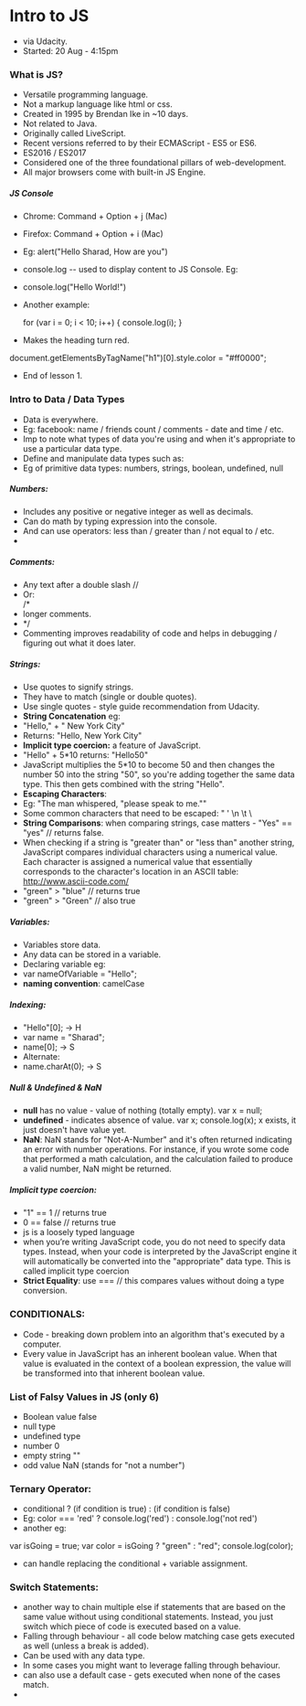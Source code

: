 # Intro to JS
- via Udacity.
- Started: 20 Aug - 4:15pm


### What is JS?
- Versatile programming language.
- Not a markup language like html or css.
- Created in 1995 by Brendan Ike in ~10 days.
- Not related to Java.
- Originally called LiveScript.
- Recent versions referred to by their ECMAScript - ES5 or ES6.
- ES2016 / ES2017
- Considered one of the three foundational pillars of web-development.
- All major browsers come with built-in JS Engine.

##### JS Console
- Chrome: Command + Option + j (Mac)
- Firefox: Command + Option + i (Mac)
- Eg: alert("Hello Sharad, How are you")
- console.log -- used to display content to JS Console. Eg:
- console.log("Hello World!")
- Another example:

  for (var i = 0; i < 10; i++) {
    console.log(i);
  }

- Makes the heading turn red.  

document.getElementsByTagName("h1")[0].style.color = "#ff0000";

- End of lesson 1.  



### Intro to Data / Data Types
- Data is everywhere.
- Eg: facebook: name / friends count / comments - date and time / etc.
- Imp to note what types of data you're using and when it's appropriate to use a particular data type.
- Define and manipulate data types such as:
- Eg of primitive data types: numbers, strings, boolean, undefined, null

##### Numbers:
- Includes any positive or negative integer as well as decimals.
- Can do math by typing expression into the console.
- And can use operators: less than / greater than / not equal to / etc.
-

##### Comments:
- Any text after a double slash //
- Or:  
/*
- longer comments.
- */
- Commenting improves readability of code and helps in debugging / figuring out what it does later.


##### Strings:
- Use quotes to signify strings.
- They have to match (single or double quotes).
- Use single quotes - style guide recommendation from Udacity.
- **String Concatenation** eg:
- "Hello," + " New York City"
- Returns: "Hello, New York City"
- **Implicit type coercion:** a feature of JavaScript.
- "Hello" + 5*10 returns: "Hello50"
- JavaScript multiplies the 5*10 to become 50 and then changes the number 50 into the string "50", so you're adding together the same data type. This then gets combined with the string "Hello".
- **Escaping Characters**:
- Eg:  "The man whispered, \"please speak to me.\""
- Some common characters that need to be escaped: \" \' \n \t \\
- **String Comparisons**: when comparing strings, case matters - "Yes" == "yes" // returns false.
- When checking if a string is "greater than" or "less than" another string, JavaScript compares individual characters using a numerical value. Each character is assigned a numerical value that essentially corresponds to the character's location in an ASCII table: http://www.ascii-code.com/
- "green" > "blue" // returns true
- "green" > "Green" // also true


##### Variables:
- Variables store data.
- Any data can be stored in a variable.
- Declaring variable eg:
- var nameOfVariable = "Hello";
- **naming convention**: camelCase

##### Indexing:
- "Hello"[0]; -> H
- var name = "Sharad";
- name[0]; -> S
- Alternate:
- name.charAt(0); -> S

##### Null & Undefined & NaN
- **null** has no value - value of nothing (totally empty). var x = null;
- **undefined** - indicates absence of value. var x; console.log(x); x exists, it just doesn't have  value yet.
- **NaN**: NaN stands for "Not-A-Number" and it's often returned indicating an error with number operations. For instance, if you wrote some code that performed a math calculation, and the calculation failed to produce a valid number, NaN might be returned.

##### Implicit type coercion:
- "1" == 1 // returns true
- 0 == false // returns true
- js is a loosely typed language
- when you’re writing JavaScript code, you do not need to specify data types. Instead, when your code is interpreted by the JavaScript engine it will automatically be converted into the "appropriate" data type. This is called implicit type coercion
- **Strict Equality**: use === // this compares values without doing a type conversion.


### CONDITIONALS:
- Code - breaking down problem into an algorithm that's executed by a computer.
- Every value in JavaScript has an inherent boolean value. When that value is evaluated in the context of a boolean expression, the value will be transformed into that inherent boolean value.

### List of Falsy Values in JS (only 6)
- Boolean value false
- null type
- undefined type
- number 0
- empty string ""
- odd value NaN (stands for "not a number")

### Ternary Operator:
- conditional ? (if condition is true) : (if condition is false)
- Eg: color === 'red' ? console.log('red') : console.log('not red')
- another eg:

var isGoing = true;
var color = isGoing ? "green" : "red";
console.log(color);

- can handle replacing the conditional + variable assignment.


### Switch Statements:
- another way to chain multiple else if statements that are based on the same value without using conditional statements. Instead, you just switch which piece of code is executed based on a value.
- Falling through behaviour - all code below matching case gets executed as well (unless a break is added).
- Can be used with any data type.
- In some cases you might want to leverage falling through behaviour.
- can also use a default case - gets executed when none of the cases match.
-
